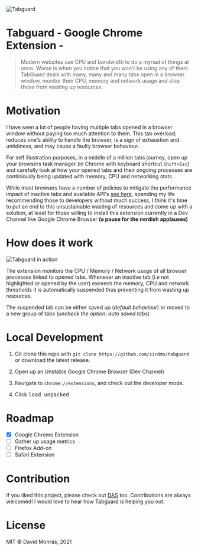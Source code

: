 ![Tabguard](https://raw.githubusercontent.com/sirdmon/tabguard/master/src/assets/logo.png)

# Tabguard - Google Chrome Extension -

> Modern websites use CPU and bandwidth to do a myriad of things at once. Worse is when you notice that you won't be using any of them. TabGuard deals with many, many and many tabs open in a browser window, monitor their CPU, memory and network usage and stop those from wasting up resources.

# Motivation

I have seen a lot of people having multiple tabs opened in a browser window without paying too much attention to them. This tab overload, reduces one's ability to handle the browser, is a sign of exhaustion and untidiness, and may cause a faulty browser behaviour.

For self illustration purposes, in a middle of a million tabs journey, open up your browsers task manager (in Chrome with keyboard shortcut `Shift+Esc`) and carefully look at how your opened tabs and their ongoing processes are continiously being updated with memory, CPU and networking stats.

While most browsers have a number of policies to mitigate the performance impact of inactive tabs and available API's [see here](https://developer.mozilla.org/en-US/docs/Web/API/Page_Visibility_API#policies_in_place_to_aid_background_page_performance), spending my life recommending those to developers without much success, I think it's time to put an end to this unsustainable wasting of resources and come up with a solution, at least for those willing to install this extension currently in a Dev Channel like Google Chrome Browser **(a pause for the nerdish applauses)**

# How does it work

![Tabguard in action](https://raw.githubusercontent.com/sirdmon/tabguard/master/src/assets/tabguard-in-action.png)

The extension monitors the CPU / Memory / Network usage of all browser processes linked to opened tabs.
Whenever an inactive tab (i.e not highlighted or opened by the user) exceeds the memory, CPU and network thresholds it is automatically suspended thus preventing it from wasting up resources.

The suspended tab can be either saved up (_default behaviour_) or moved to a new group of tabs (_uncheck the option: auto saved tabs_)

# Local Development

1. Git clone this repo with `git clone https://github.com/sirdmn/tabguard` or download the latest release.

2. Open up an Unstable Google Chrome Browser (Dev Channel)

3. Navigate to `chrome://extensions`, and check out the developer mode.

4. Click <kbd>load unpacked</kbd>

# Roadmap

- [x] Google Chrome Extension
- [ ] Gather up usage metrics
- [ ] Firefox Add-on
- [ ] Safari Extension

# Contribution

If you liked this project, please check out [DAS](https://digital.audits) too.
Contributions are always welcomed!
I would love to hear how Tabguard is helping you out.

# License

MIT &copy; David Monràs, 2021
